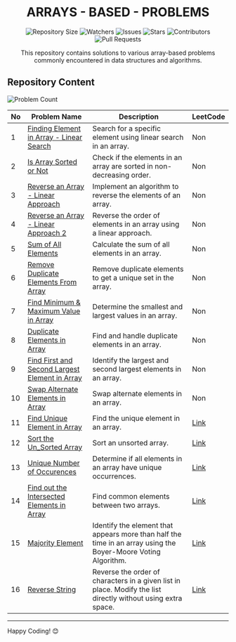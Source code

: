<h1 align='center'>ARRAYS - BASED - PROBLEMS</h1>

<p align='center'>
  <img src="https://img.shields.io/github/repo-size/JawadSher/Data-Structures-Algorithms-Based-Problems" alt="Repository Size">
  <img src="https://img.shields.io/github/watchers/JawadSher/Data-Structures-Algorithms-Based-Problems?style=social" alt="Watchers">
  <img src="https://img.shields.io/github/issues/JawadSher/Data-Structures-Algorithms-Based-Problems" alt="Issues">
  <img src="https://img.shields.io/github/stars/JawadSher/Data-Structures-Algorithms-Based-Problems" alt="Stars">
  <img src="https://img.shields.io/github/contributors/JawadSher/Data-Structures-Algorithms-Based-Problems" alt="Contributors">
  <img src="https://img.shields.io/github/issues-pr/JawadSher/Data-Structures-Algorithms-Based-Problems" alt="Pull Requests">
</p>

<p align='center'>This repository contains solutions to various array-based problems commonly encountered in data structures and algorithms.</p>

## Repository Content
<img src="https://img.shields.io/badge/problems%20count-16-blue" alt="Problem Count"> 

| No | Problem Name | Description | LeetCode |
|---|---|---|---|
| 1 | [Finding Element in Array - Linear Search](https://github.com/JawadSher/Data-Structures-Algorithms-Based-Problems/tree/main/05%20-%20Arrays%20Based%20Problems/Finding%20Element%20in%20Array%20-%20Linear%20Search) | Search for a specific element using linear search in an array. | Non |
| 2 | [Is Array Sorted or Not](https://github.com/JawadSher/Data-Structures-Algorithms-Based-Problems/tree/main/05%20-%20Arrays%20Based%20Problems/Is%20Array%20Sorted%20or%20Not) | Check if the elements in an array are sorted in non-decreasing order. | Non |
| 3 | [Reverse an Array - Linear Approach](https://github.com/JawadSher/Data-Structures-Algorithms-Based-Problems/tree/main/05%20-%20Arrays%20Based%20Problems/Reverse%20an%20Array%20-%20Linear%20Approach) | Implement an algorithm to reverse the elements of an array. | Non |
| 4 | [Reverse an Array - Linear Approach 2](https://github.com/JawadSher/Data-Structures-Algorithms-Based-Problems/tree/main/05%20-%20Arrays%20Based%20Problems/Reverse%20an%20Array%20-%20Linear%20Approach%202) | Reverse the order of elements in an array using a linear approach. | Non |
| 5 | [Sum of All Elements](https://github.com/JawadSher/Data-Structures-Algorithms-Based-Problems/tree/main/05%20-%20Arrays%20Based%20Problems/Sum%20of%20All%20Elements) | Calculate the sum of all elements in an array. | Non |
| 6 | [Remove Duplicate Elements From Array](https://github.com/JawadSher/Data-Structures-Algorithms-Based-Problems/tree/main/05%20-%20Arrays%20Based%20Problems/Remove%20Duplicate%20Elements%20From%20Array) | Remove duplicate elements to get a unique set in the array. | Non |
| 7 | [Find Minimum & Maximum Value in Array](https://github.com/JawadSher/Data-Structures-Algorithms-Based-Problems/tree/main/05%20-%20Arrays%20Based%20Problems/Find%20Minimum%20%26%20Maximum%20Value%20in%20Array) | Determine the smallest and largest values in an array. | Non |
| 8 | [Duplicate Elements in Array](https://github.com/JawadSher/Data-Structures-Algorithms-Based-Problems/tree/main/05%20-%20Arrays%20Based%20Problems/Duplicate%20Elements%20in%20Array) | Find and handle duplicate elements in an array. | Non |
| 9 | [Find First and Second Largest Element in Array](https://github.com/JawadSher/Data-Structures-Algorithms-Based-Problems/tree/main/05%20-%20Arrays%20Based%20Problems/Find%20First%20and%20Second%20Largest%20Element%20in%20Array) | Identify the largest and second largest elements in an array. | Non |
| 10 | [Swap Alternate Elements in Array](https://github.com/JawadSher/Data-Structures-Algorithms-Based-Problems/tree/main/05%20-%20Arrays%20Based%20Problems/Swap%20Alternate%20Elements%20in%20Array) | Swap alternate elements in an array. | Non |
| 11 | [Find Unique Element in Array](https://github.com/JawadSher/Data-Structures-Algorithms-Based-Problems/tree/main/05%20-%20Arrays%20Based%20Problems/Find%20Unique%20Element%20in%20Array) | Find the unique element in an array. | [Link](https://leetcode.com/problems/single-number/) |
| 12 | [Sort the Un_Sorted Array](https://github.com/JawadSher/Data-Structures-Algorithms-Based-Problems/tree/main/05%20-%20Arrays%20Based%20Problems/Sort%20the%20Un_Sorted%20Array) | Sort an unsorted array. | [Link](https://leetcode.com/problems/sort-an-array/) |
| 13 | [Unique Number of Occurences](https://github.com/JawadSher/Data-Structures-Algorithms-Based-Problems/tree/main/05%20-%20Arrays%20Based%20Problems/Unique%20Number%20of%20Occurences) | Determine if all elements in an array have unique occurrences. | [Link](https://leetcode.com/problems/unique-number-of-occurrences/) |
| 14 | [Find out the Intersected Elements in Array](https://github.com/JawadSher/Data-Structures-Algorithms-Based-Problems/tree/main/05%20-%20Arrays%20Based%20Problems/Find%20out%20the%20Intersected%20Elements%20in%20Array) | Find common elements between two arrays. | [Link](https://leetcode.com/problems/intersection-of-two-arrays/) |
| 15 | [Majority Element](https://github.com/JawadSher/DSA-LeetCode-Problems-Repository/tree/main/05%20-%20Arrays%20Based%20Problems/Majority%20Elements) | Identify the element that appears more than half the time in an array using the Boyer-Moore Voting Algorithm. | [Link](https://leetcode.com/problems/majority-element/) |
| 16 | [Reverse String](https://github.com/JawadSher/DSA-LeetCode-Problems-Repository/tree/main/05%20-%20Arrays%20Based%20Problems/Reverse%20String) |Reverse the order of characters in a given list in place. Modify the list directly without using extra space. | [Link](https://leetcode.com/problems/reverse-string/) |

---
Happy Coding! 😊
